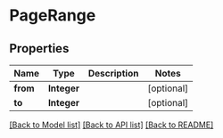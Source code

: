﻿
# PageRange


## Properties
Name | Type | Description | Notes
------------ | ------------- | ------------- | -------------
**from** | **Integer** |  | [optional]
**to** | **Integer** |  | [optional]


[[Back to Model list]](../README.md#documentation-for-models) [[Back to API list]](../README.md#documentation-for-api-endpoints) [[Back to README]](../README.md)


